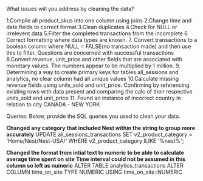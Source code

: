 What issues will you address by cleaning the data?

1.Compile all product_skus into one column using joins
2.Change time and date fields to correct format
3.Clean duplicates
4.Check for NULL or irrelevent data
5.Filter the completed transactions from the incomplete 
6 Correct formatting where data types are known.
7. Convert transactions to a boolean column where NULL = FALSE(no transaction made) 
and then use this to filter. Questions are concerned with successful transactions
8.Convert revenue, unit_price and other fields that are associated with monetary values. 
The numbers appear to be multiplied by 1 million.
9. Determining a way to create primary keys for tables all_sessions and analytics, no clear column had all unique values
10.Calculate missing revenue fields using units_sold and unit_price. 
Confirming by referencing existing rows with data present and comparing the calc of their respective units_sold and unit_price
11. Found an instance of incorrect country in relation to city CANADA - NEW YORK

Queries:
Below, provide the SQL queries you used to clean your data.

**Changed any category that included Nest within the string to group more accurately**
UPDATE all_sessions_transactions
SET v2_product_category = 'Home/Nest/Nest-USA/'
WHERE v2_product_category ILIKE '%nest%';

**Changed the format from intial text to numeric to be able to calculate average time spent on site**
**Time interval could not be assumed in this column so left as numeric**
ALTER TABLE analytics_transactions
ALTER COLUMN time_on_site TYPE NUMERIC USING time_on_site::NUMERIC

